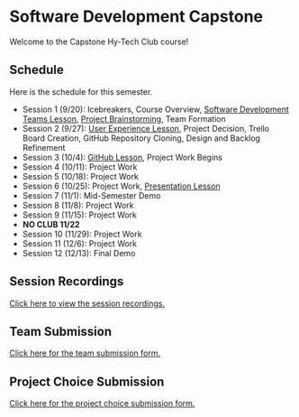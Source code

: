# Software Development Capstone
Welcome to the Capstone Hy-Tech Club course!

## Schedule
Here is the schedule for this semester.

- Session 1 (9/20): Icebreakers, Course Overview, [Software Development Teams Lesson](SoftwareDevTeamsLesson/StudentDesc.md), [Project Brainstorming](ProjectIdeasAndTechnologies.md), Team Formation
- Session 2 (9/27): [User Experience Lesson](UserExperienceLesson/StudentDesc.md), Project Decision, Trello Board Creation, GitHub Repository Cloning, Design and Backlog Refinement
- Session 3 (10/4): [GitHub Lesson](GitHubLesson/StudentDesc.md), Project Work Begins
- Session 4 (10/11): Project Work
- Session 5 (10/18): Project Work
- Session 6 (10/25): Project Work, [Presentation Lesson](PresentationsLesson/StudentDesc.md)
- Session 7 (11/1): Mid-Semester Demo
- Session 8 (11/8): Project Work
- Session 9 (11/15): Project Work
- **NO CLUB 11/22**
- Session 10 (11/29): Project Work
- Session 11 (12/6): Project Work
- Session 12 (12/13): Final Demo

## Session Recordings
[Click here to view the session recordings.](SessionRecordings.md)

## Team Submission
[Click here for the team submission form.](https://forms.gle/Fv46p6VNzdhjvbzP9)

## Project Choice Submission
[Click here for the project choice submission form.](https://forms.gle/PRoEuNh3rUNdvfmN7)
